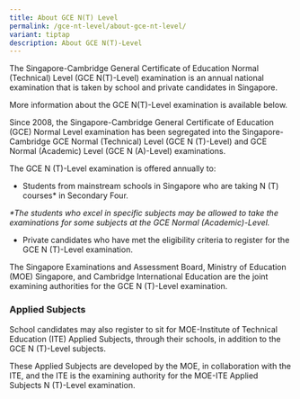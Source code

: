 ```yaml
---
title: About GCE N(T) Level
permalink: /gce-nt-level/about-gce-nt-level/
variant: tiptap
description: About GCE N(T)-Level
---
```

<p>The Singapore-Cambridge General Certificate of Education Normal (Technical)
Level (GCE N(T)-Level) examination is an annual national examination that
is taken by school and private candidates in Singapore.</p>
<p>More information about the GCE N(T)-Level examination is available below.</p>
<p>Since 2008, the Singapore-Cambridge General Certificate of Education (GCE)
Normal Level examination has been segregated into the Singapore-Cambridge
GCE Normal (Technical) Level (GCE N (T)-Level) and GCE Normal (Academic)
Level (GCE N (A)-Level) examinations.</p>
<p>The GCE N (T)-Level examination is offered annually to:</p>
<ul data-tight="true" class="tight">
<li>
<p>Students from mainstream schools in Singapore who are taking N&nbsp;(T)
courses* in Secondary Four.</p>
</li>
</ul>
<p><em>*The students who excel in specific subjects may be allowed to take the examinations for some subjects at the GCE Normal (Academic)-Level.</em>
</p>
<ul data-tight="true" class="tight">
<li>
<p>Private candidates who have met the eligibility criteria to register for
the GCE N (T)-Level examination.</p>
</li>
</ul>
<p>The Singapore Examinations and Assessment Board, Ministry of Education
(MOE) Singapore, and Cambridge International Education are the joint examining
authorities for the GCE N (T)-Level examination.</p>
<h3><strong>Applied Subjects</strong></h3>
<p>School candidates may also register to sit for MOE-Institute of Technical
Education (ITE) Applied Subjects, through their schools, in addition to
the GCE N (T)-Level subjects.</p>
<p>These Applied Subjects are developed by the MOE, in collaboration with
the ITE, and the ITE is the examining authority for the MOE-ITE Applied
Subjects N (T)-Level examination.</p>